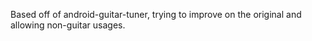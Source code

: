 Based off of android-guitar-tuner, trying to improve on the original and allowing non-guitar usages.